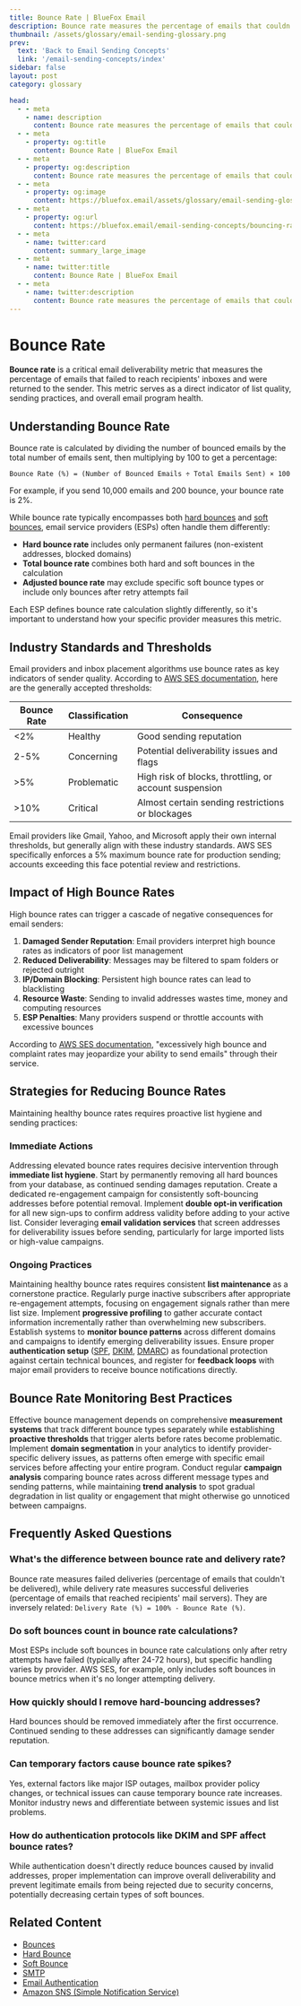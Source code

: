 ```yaml
---
title: Bounce Rate | BlueFox Email
description: Bounce rate measures the percentage of emails that couldn't be delivered to recipients, serving as a critical metric for email deliverability and sender reputation.
thumbnail: /assets/glossary/email-sending-glossary.png
prev:
  text: 'Back to Email Sending Concepts'
  link: '/email-sending-concepts/index'
sidebar: false
layout: post
category: glossary

head:
  - - meta
    - name: description
      content: Bounce rate measures the percentage of emails that couldn't be delivered to recipients, serving as a critical metric for email deliverability and sender reputation.
  - - meta
    - property: og:title
      content: Bounce Rate | BlueFox Email
  - - meta
    - property: og:description
      content: Bounce rate measures the percentage of emails that couldn't be delivered to recipients, serving as a critical metric for email deliverability and sender reputation.
  - - meta
    - property: og:image
      content: https://bluefox.email/assets/glossary/email-sending-glossary.png
  - - meta
    - property: og:url
      content: https://bluefox.email/email-sending-concepts/bouncing-rate
  - - meta
    - name: twitter:card
      content: summary_large_image
  - - meta
    - name: twitter:title
      content: Bounce Rate | BlueFox Email
  - - meta
    - name: twitter:description
      content: Bounce rate measures the percentage of emails that couldn't be delivered to recipients, serving as a critical metric for email deliverability and sender reputation.
---
```

<GlossaryNavigation />

# Bounce Rate

**Bounce rate** is a critical email deliverability metric that measures the percentage of emails that failed to reach recipients' inboxes and were returned to the sender. This metric serves as a direct indicator of list quality, sending practices, and overall email program health.

## Understanding Bounce Rate

Bounce rate is calculated by dividing the number of bounced emails by the total number of emails sent, then multiplying by 100 to get a percentage:

```
Bounce Rate (%) = (Number of Bounced Emails ÷ Total Emails Sent) × 100
```

For example, if you send 10,000 emails and 200 bounce, your bounce rate is 2%.

While bounce rate typically encompasses both [hard bounces](/email-sending-concepts/hard-bounce) and [soft bounces](/email-sending-concepts/soft-bounce), email service providers (ESPs) often handle them differently:

- **Hard bounce rate** includes only permanent failures (non-existent addresses, blocked domains)
- **Total bounce rate** combines both hard and soft bounces in the calculation
- **Adjusted bounce rate** may exclude specific soft bounce types or include only bounces after retry attempts fail

Each ESP defines bounce rate calculation slightly differently, so it's important to understand how your specific provider measures this metric.

## Industry Standards and Thresholds

Email providers and inbox placement algorithms use bounce rates as key indicators of sender quality. According to [AWS SES documentation](https://docs.aws.amazon.com/ses/latest/dg/faqs-enforcement.html), here are the generally accepted thresholds:

| Bounce Rate | Classification | Consequence                                            |
| ----------- | -------------- | ------------------------------------------------------ |
| <2%         | Healthy        | Good sending reputation                                |
| 2-5%        | Concerning     | Potential deliverability issues and flags              |
| >5%         | Problematic    | High risk of blocks, throttling, or account suspension |
| >10%        | Critical       | Almost certain sending restrictions or blockages       |

Email providers like Gmail, Yahoo, and Microsoft apply their own internal thresholds, but generally align with these industry standards. AWS SES specifically enforces a 5% maximum bounce rate for production sending; accounts exceeding this face potential review and restrictions.

## Impact of High Bounce Rates

High bounce rates can trigger a cascade of negative consequences for email senders:

1. **Damaged Sender Reputation**: Email providers interpret high bounce rates as indicators of poor list management
2. **Reduced Deliverability**: Messages may be filtered to spam folders or rejected outright
3. **IP/Domain Blocking**: Persistent high bounce rates can lead to blacklisting
4. **Resource Waste**: Sending to invalid addresses wastes time, money and computing resources
5. **ESP Penalties**: Many providers suspend or throttle accounts with excessive bounces

According to [AWS SES documentation](https://docs.aws.amazon.com/ses/latest/dg/monitor-sending-activity.html), "excessively high bounce and complaint rates may jeopardize your ability to send emails" through their service.

## Strategies for Reducing Bounce Rates

Maintaining healthy bounce rates requires proactive list hygiene and sending practices:

### Immediate Actions

Addressing elevated bounce rates requires decisive intervention through **immediate list hygiene**. Start by permanently removing all hard bounces from your database, as continued sending damages reputation. Create a dedicated re-engagement campaign for consistently soft-bouncing addresses before potential removal. Implement **double opt-in verification** for all new sign-ups to confirm address validity before adding to your active list. Consider leveraging **email validation services** that screen addresses for deliverability issues before sending, particularly for large imported lists or high-value campaigns.

### Ongoing Practices

Maintaining healthy bounce rates requires consistent **list maintenance** as a cornerstone practice. Regularly purge inactive subscribers after appropriate re-engagement attempts, focusing on engagement signals rather than mere list size. Implement **progressive profiling** to gather accurate contact information incrementally rather than overwhelming new subscribers. Establish systems to **monitor bounce patterns** across different domains and campaigns to identify emerging deliverability issues. Ensure proper **authentication setup** ([SPF](/email-sending-concepts/spf.md), [DKIM](/email-sending-concepts/dkim.md), [DMARC](/email-sending-concepts/dmarc.md)) as foundational protection against certain technical bounces, and register for **feedback loops** with major email providers to receive bounce notifications directly.

## Bounce Rate Monitoring Best Practices

Effective bounce management depends on comprehensive **measurement systems** that track different bounce types separately while establishing **proactive thresholds** that trigger alerts before rates become problematic. Implement **domain segmentation** in your analytics to identify provider-specific delivery issues, as patterns often emerge with specific email services before affecting your entire program. Conduct regular **campaign analysis** comparing bounce rates across different message types and sending patterns, while maintaining **trend analysis** to spot gradual degradation in list quality or engagement that might otherwise go unnoticed between campaigns.

## Frequently Asked Questions

### What's the difference between bounce rate and delivery rate?

Bounce rate measures failed deliveries (percentage of emails that couldn't be delivered), while delivery rate measures successful deliveries (percentage of emails that reached recipients' mail servers). They are inversely related: `Delivery Rate (%) = 100% - Bounce Rate (%)`.

### Do soft bounces count in bounce rate calculations?

Most ESPs include soft bounces in bounce rate calculations only after retry attempts have failed (typically after 24-72 hours), but specific handling varies by provider. AWS SES, for example, only includes soft bounces in bounce metrics when it's no longer attempting delivery.

### How quickly should I remove hard-bouncing addresses?

Hard bounces should be removed immediately after the first occurrence. Continued sending to these addresses can significantly damage sender reputation.

### Can temporary factors cause bounce rate spikes?

Yes, external factors like major ISP outages, mailbox provider policy changes, or technical issues can cause temporary bounce rate increases. Monitor industry news and differentiate between systemic issues and list problems.

### How do authentication protocols like DKIM and SPF affect bounce rates?

While authentication doesn't directly reduce bounces caused by invalid addresses, proper implementation can improve overall deliverability and prevent legitimate emails from being rejected due to security concerns, potentially decreasing certain types of soft bounces.

## Related Content

- [Bounces](/email-sending-concepts/bounces)
- [Hard Bounce](/email-sending-concepts/hard-bounce)
- [Soft Bounce](/email-sending-concepts/soft-bounce)
- [SMTP](/email-sending-concepts/smtp)
- [Email Authentication](/email-sending-concepts/email-authentication)
- [Amazon SNS (Simple Notification Service)](/aws-concepts/aws-sns)

<GlossaryNavigation :bottom="true" />
<GlossaryCTA />